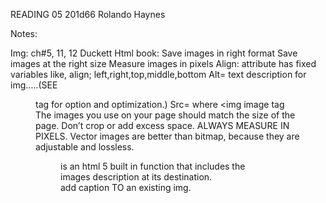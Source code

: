 READING 05
201d66
Rolando Haynes

Notes:

Img: ch#5, 11, 12 Duckett Html book: 
Save images in right format
	Save images at the right size
	Measure images in pixels
Align: attribute has fixed variables like, align; left,right,top,middle,bottom
Alt=  text description for img…..(SEE <figure> tag for option and optimization.)
Src= where
<img  image tag
The images you use on your page should match the size of the page.
Don’t crop or add excess space.
ALWAYS MEASURE IN PIXELS.
Vector images are better than bitmap, because they are adjustable and lossless.
<figure> is an html 5 built in function that includes the images description at its destination.
<figcaption> add caption TO an existing img.




